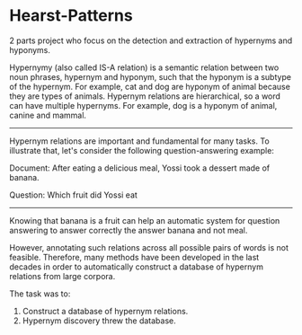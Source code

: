 # Hearst-Patterns
2 parts project who focus on the detection and extraction of hypernyms and hyponyms.

Hypernymy (also called IS-A relation) is a semantic relation between two noun phrases, hypernym and hyponym, such that the hyponym is a subtype of the hypernym. For example, cat and dog are hyponym of animal because they are types of animals. Hypernym relations are hierarchical, so a word can have multiple hypernyms. For example, dog is a hyponym of animal, canine and mammal.

-------------------------------------------
Hypernym relations are important and fundamental for many tasks. To illustrate that, let's consider the following question-answering example:

Document: 
After eating a delicious meal, Yossi took a dessert made of banana.

Question:
Which fruit did Yossi eat

-------------------------------------------


Knowing that banana is a fruit can help an automatic system for question answering to answer correctly the answer banana and not meal.

However, annotating such relations across all possible pairs of words is not feasible. Therefore, many methods have been developed in the last decades in order to automatically construct a database of hypernym relations from large corpora.

The task was to:
1. Construct a database of hypernym relations.
2. Hypernym discovery threw the database.


